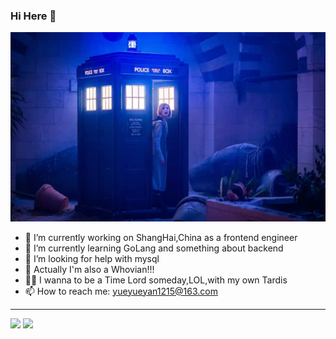 ### Hi Here 👋
<picture>
  <source media="(prefers-color-scheme: dark)" srcset="https://github.com/earthaYan/earthaYan/blob/main/3072.webp">
  <source media="(prefers-color-scheme: light)" srcset="https://github.com/earthaYan/earthaYan/blob/main/3072.webp">
  <img alt="Shows an illustrated sun in light mode and a moon with stars in dark mode." src="https://github.com/earthaYan/earthaYan/blob/main/3072.webp">
</picture>

- 🔭 I’m currently working on ShangHai,China as a frontend engineer
- 🌱 I’m currently learning GoLang and something about backend
- 🤔 I’m looking for help with mysql
- 🎁 Actually I'm  also a Whovian!!!
- 👩‍🎓 I wanna to be a Time Lord someday,LOL,with my own Tardis
- 📫 How to reach me: yueyueyan1215@163.com
---

<a href="#"><img src="https://github-readme-stats-crlnmfdzg-tifan.vercel.app/api?username=earthaYan&count_private=true&show_icons=true" height="160" /></a>
<a href="#"><img src="https://github-readme-stats-crlnmfdzg-tifan.vercel.app/api/top-langs/?username=earthaYan&langs_count=8&layout=compact" height="160"/></a>
